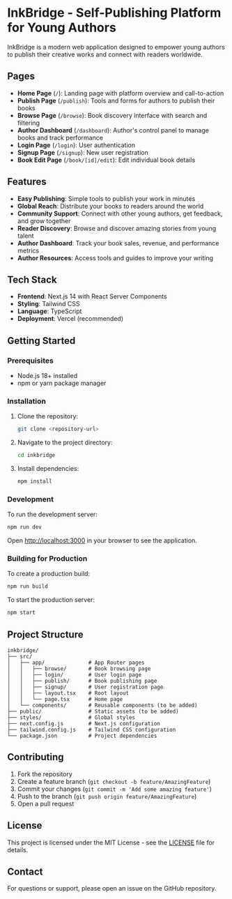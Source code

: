 # InkBridge - Self-Publishing Platform for Young Authors

InkBridge is a modern web application designed to empower young authors to publish their creative works and connect with readers worldwide.

## Pages

- **Home Page** (`/`): Landing page with platform overview and call-to-action
- **Publish Page** (`/publish`): Tools and forms for authors to publish their books
- **Browse Page** (`/browse`): Book discovery interface with search and filtering
- **Author Dashboard** (`/dashboard`): Author's control panel to manage books and track performance
- **Login Page** (`/login`): User authentication
- **Signup Page** (`/signup`): New user registration
- **Book Edit Page** (`/book/[id]/edit`): Edit individual book details

## Features

- **Easy Publishing**: Simple tools to publish your work in minutes
- **Global Reach**: Distribute your books to readers around the world
- **Community Support**: Connect with other young authors, get feedback, and grow together
- **Reader Discovery**: Browse and discover amazing stories from young talent
- **Author Dashboard**: Track your book sales, revenue, and performance metrics
- **Author Resources**: Access tools and guides to improve your writing

## Tech Stack

- **Frontend**: Next.js 14 with React Server Components
- **Styling**: Tailwind CSS
- **Language**: TypeScript
- **Deployment**: Vercel (recommended)

## Getting Started

### Prerequisites

- Node.js 18+ installed
- npm or yarn package manager

### Installation

1. Clone the repository:
   ```bash
   git clone <repository-url>
   ```

2. Navigate to the project directory:
   ```bash
   cd inkbridge
   ```

3. Install dependencies:
   ```bash
   npm install
   ```

### Development

To run the development server:

```bash
npm run dev
```

Open [http://localhost:3000](http://localhost:3000) in your browser to see the application.

### Building for Production

To create a production build:

```bash
npm run build
```

To start the production server:

```bash
npm start
```

## Project Structure

```
inkbridge/
├── src/
│   ├── app/              # App Router pages
│   │   ├── browse/       # Book browsing page
│   │   ├── login/        # User login page
│   │   ├── publish/      # Book publishing page
│   │   ├── signup/       # User registration page
│   │   ├── layout.tsx    # Root layout
│   │   └── page.tsx      # Home page
│   └── components/       # Reusable components (to be added)
├── public/               # Static assets (to be added)
├── styles/               # Global styles
├── next.config.js        # Next.js configuration
├── tailwind.config.js    # Tailwind CSS configuration
└── package.json          # Project dependencies
```

## Contributing

1. Fork the repository
2. Create a feature branch (`git checkout -b feature/AmazingFeature`)
3. Commit your changes (`git commit -m 'Add some amazing feature'`)
4. Push to the branch (`git push origin feature/AmazingFeature`)
5. Open a pull request

## License

This project is licensed under the MIT License - see the [LICENSE](LICENSE) file for details.

## Contact

For questions or support, please open an issue on the GitHub repository.